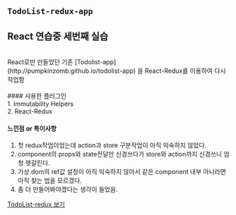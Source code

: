 ## `TodoList-redux-app`

## React 연습중 세번째 실습
<br>
React로만 만들었던 기존 [Todolist-app](http://pumpkinzomb.github.io/todolist-app) 을 React-Redux를 이용하여 다시 작업함
<br>
<br>
#### 사용한 플러그인<br>
1. Immutability Helpers<br>
2. React-Redux<br>

#### 느낀점 or 특이사항<br>
1. 첫 redux작업이었는데 action과 store 구분작업이 아직 익숙하지 않았다.
2. component의 props와 state전달만 신경쓰다가 store와 action까지 신경쓰니 엄청 헷갈린다.
3. 가상 dom의 ref값 설정이 아직 익숙하지 않아서 같은 component 내부 아니라면 아직 찾는 법을 모르겠다.
4. 좀 더 만들어봐야겠다는 생각이 들었음.


[TodoList-redux 보기](http://pumpkinzomb.github.io/TodoList-redux)